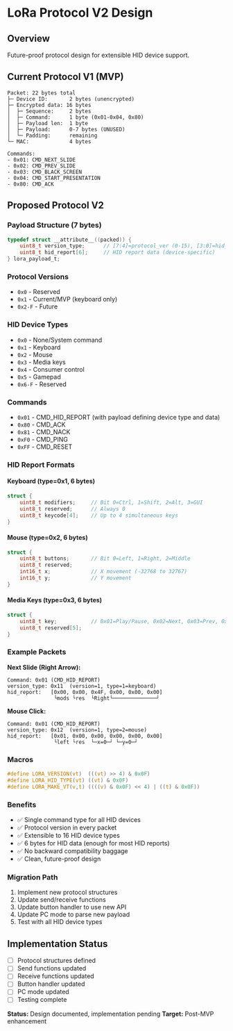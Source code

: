 # LoRa Protocol V2 Design

## Overview
Future-proof protocol design for extensible HID device support.

## Current Protocol V1 (MVP)
```
Packet: 22 bytes total
├─ Device ID:       2 bytes (unencrypted)
├─ Encrypted data: 16 bytes
│  ├─ Sequence:     2 bytes
│  ├─ Command:      1 byte (0x01-0x04, 0x80)
│  ├─ Payload len:  1 byte
│  ├─ Payload:      0-7 bytes (UNUSED)
│  └─ Padding:      remaining
└─ MAC:             4 bytes

Commands:
- 0x01: CMD_NEXT_SLIDE
- 0x02: CMD_PREV_SLIDE
- 0x03: CMD_BLACK_SCREEN
- 0x04: CMD_START_PRESENTATION
- 0x80: CMD_ACK
```

## Proposed Protocol V2

### Payload Structure (7 bytes)
```c
typedef struct __attribute__((packed)) {
    uint8_t version_type;      // [7:4]=protocol_ver (0-15), [3:0]=hid_type (0-15)
    uint8_t hid_report[6];     // HID report data (device-specific)
} lora_payload_t;
```

### Protocol Versions
- `0x0` - Reserved
- `0x1` - Current/MVP (keyboard only)
- `0x2-F` - Future

### HID Device Types
- `0x0` - None/System command
- `0x1` - Keyboard
- `0x2` - Mouse
- `0x3` - Media keys
- `0x4` - Consumer control
- `0x5` - Gamepad
- `0x6-F` - Reserved

### Commands
- `0x01` - CMD_HID_REPORT (with payload defining device type and data)
- `0x80` - CMD_ACK
- `0x81` - CMD_NACK
- `0xF0` - CMD_PING
- `0xFF` - CMD_RESET

### HID Report Formats

#### Keyboard (type=0x1, 6 bytes)
```c
struct {
    uint8_t modifiers;     // Bit 0=Ctrl, 1=Shift, 2=Alt, 3=GUI
    uint8_t reserved;      // Always 0
    uint8_t keycode[4];    // Up to 4 simultaneous keys
}
```

#### Mouse (type=0x2, 6 bytes)
```c
struct {
    uint8_t buttons;       // Bit 0=Left, 1=Right, 2=Middle
    uint8_t reserved;
    int16_t x;             // X movement (-32768 to 32767)
    int16_t y;             // Y movement
}
```

#### Media Keys (type=0x3, 6 bytes)
```c
struct {
    uint8_t key;           // 0x01=Play/Pause, 0x02=Next, 0x03=Prev, 0x04=Mute, etc.
    uint8_t reserved[5];
}
```

### Example Packets

**Next Slide (Right Arrow):**
```
Command: 0x01 (CMD_HID_REPORT)
version_type: 0x11  (version=1, type=1=keyboard)
hid_report:   [0x00, 0x00, 0x4F, 0x00, 0x00, 0x00]
               └mods └res  └Right└──────────────┘
```

**Mouse Click:**
```
Command: 0x01 (CMD_HID_REPORT)
version_type: 0x12  (version=1, type=2=mouse)
hid_report:   [0x01, 0x00, 0x00, 0x00, 0x00, 0x00]
               └left └res  └─x=0─┘ └─y=0─┘
```

### Macros
```c
#define LORA_VERSION(vt)  (((vt) >> 4) & 0x0F)
#define LORA_HID_TYPE(vt) ((vt) & 0x0F)
#define LORA_MAKE_VT(v,t) ((((v) & 0x0F) << 4) | ((t) & 0x0F))
```

### Benefits
- ✅ Single command type for all HID devices
- ✅ Protocol version in every packet
- ✅ Extensible to 16 HID device types
- ✅ 6 bytes for HID data (enough for most HID reports)
- ✅ No backward compatibility baggage
- ✅ Clean, future-proof design

### Migration Path
1. Implement new protocol structures
2. Update send/receive functions
3. Update button handler to use new API
4. Update PC mode to parse new payload
5. Test with all HID device types

## Implementation Status
- [ ] Protocol structures defined
- [ ] Send functions updated
- [ ] Receive functions updated
- [ ] Button handler updated
- [ ] PC mode updated
- [ ] Testing complete

**Status:** Design documented, implementation pending
**Target:** Post-MVP enhancement
